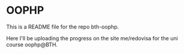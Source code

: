 OOPHP
======

This is a README file for the repo bth-oophp.

Here I'll be uploading the progress on the site me/redovisa for the uni course oophp@BTH.
